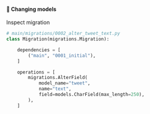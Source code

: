 #### 🔧 Changing models

Inspect migration

```py
# main/migrations/0002_alter_tweet_text.py
class Migration(migrations.Migration):

    dependencies = [
        ("main", "0001_initial"),
    ]

    operations = [
        migrations.AlterField(
            model_name="tweet",
            name="text",
            field=models.CharField(max_length=250),
        ),
    ]
```


<aside class="notes">
</aside>
